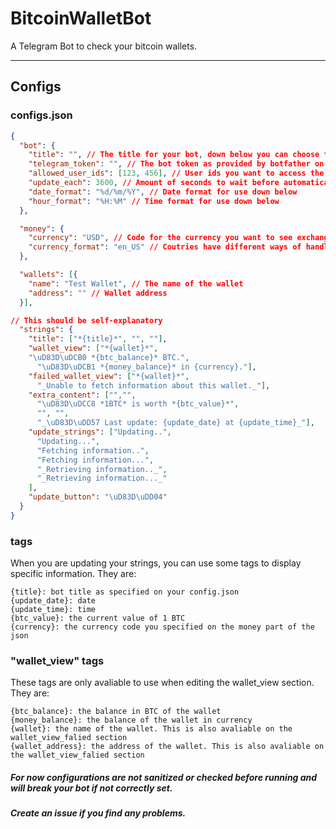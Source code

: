 # BitcoinWalletBot
A Telegram Bot to check your bitcoin wallets.

---

## Configs
### configs.json
```json
{
  "bot": {
    "title": "", // The title for your bot, down below you can choose to use it or not
    "telegram_token": "", // The bot token as provided by botfather on telegram
    "allowed_user_ids": [123, 456], // User ids you want to access the bot. Usually is only yours
    "update_each": 3600, // Amount of seconds to wait before automatically updating the data. Leave as 0 to disable
    "date_format": "%d/%m/%Y", // Date format for use down below
    "hour_format": "%H:%M" // Time format for use down below
  },

  "money": {
    "currency": "USD", // Code for the currency you want to see exchange details
    "currency_format": "en_US" // Coutries have different ways of handling money formats, you can change that here
  },

  "wallets": [{
    "name": "Test Wallet", // The name of the wallet
    "address": "" // Wallet address
  }],

// This should be self-explanatory
  "strings": {
    "title": ["*{title}*", "", ""],
    "wallet_view": ["*{wallet}*",
    "\uD83D\uDCB0 *{btc_balance}* BTC.",
      "\uD83D\uDCB1 *{money_balance}* in {currency}."],
    "failed_wallet_view": ["*{wallet}*",
      "_Unable to fetch information about this wallet._"],
    "extra_content": ["","",
      "\uD83D\uDCC8 *1BTC* is worth *{btc_value}*",
      "", "",
      "_\uD83D\uDD57 Last update: {update_date} at {update_time}_"],
    "update_strings": ["Updating..",
      "Updating...",
      "Fetching information..",
      "Fetching information...",
      "_Retrieving information.._",
      "_Retrieving information..._"
    ],
    "update_button": "\uD83D\uDD04"
  }
}
```

### tags
When you are updating your strings, you can use some tags to display specific information. They are:

```
{title}: bot title as specified on your config.json
{update_date}: date
{update_time}: time
{btc_value}: the current value of 1 BTC
{currency}: the currency code you specified on the money part of the json
```

### "wallet_view" tags
These tags are only avaliable to use when editing the wallet_view section. They are:

```
{btc_balance}: the balance in BTC of the wallet
{money_balance}: the balance of the wallet in currency
{wallet}: the name of the wallet. This is also avaliable on the wallet_view_falied section
{wallet_address}: the address of the wallet. This is also avaliable on the wallet_view_falied section
```

##### For now configurations are not sanitized or checked before running and will break your bot if not correctly set.
##### Create an issue if you find any problems.